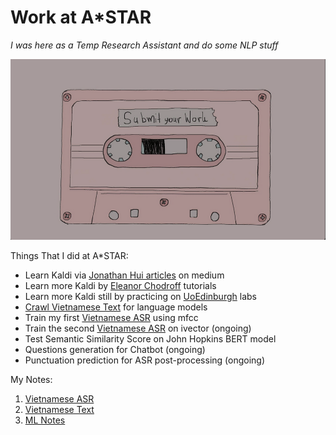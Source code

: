 # Work at A*STAR

_I was here as a Temp Research Assistant and do some NLP stuff_ 

![lofi](./Assets/lofi_bg.png)

Things That I did at A*STAR:

* Learn Kaldi via [Jonathan Hui articles](https://jonathan-hui.medium.com/speech-recognition-series-71fd6784551a) on medium  
* Learn more Kaldi by [Eleanor Chodroff](https://www.eleanorchodroff.com/tutorial/kaldi/) tutorials
* Learn more Kaldi still by practicing on [UoEdinburgh](http://www.inf.ed.ac.uk/teaching/courses/asr/2019-20/lab6.pdf) labs
* [Crawl Vietnamese Text](https://github.com/TheMarvelousWhale/Vietnamese_text_dataset) for language models 
* Train my first [Vietnamese ASR](./Assets/atuan_script.png) using mfcc
* Train the second [Vietnamese ASR](./Assets/bill_script.png) on ivector (ongoing)
* Test Semantic Similarity Score on John Hopkins BERT model 
* Questions generation for Chatbot (ongoing)
* Punctuation prediction for ASR post-processing (ongoing)

My Notes:

1. [Vietnamese ASR](./ASRVIETSHARINGNOTES.html)
2. [Vietnamese Text](./Vietnamese_Text.md)
3. [ML Notes](./ML_study_notes.md)